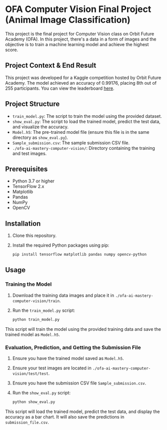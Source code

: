 # OFA Computer Vision Final Project (Animal Image Classification)

This project is the final project for Computer Vision class on Orbit Future Academy (OFA). In this project, there's a data in a form of images and the objective is to train a machine learning model and achieve the highest score.

## Project Context & End Result

This project was developed for a Kaggle competition hosted by Orbit Future Academy. The model achieved an accuracy of 0.99176, placing 8th out of 255 participants. You can view the leaderboard [here](https://www.kaggle.com/competitions/ofa-ai-mastery-computer-vision/leaderboard).

## Project Structure

- `train_model.py`: The script to train the model using the provided dataset.
- `show_eval.py`: The script to load the trained model, predict the test data, and visualize the accuracy.
- `Model.h5`: The pre-trained model file (ensure this file is in the same directory as `show_eval.py`).
- `Sample_submission.csv`: The sample submission CSV file.
- `./ofa-ai-mastery-computer-vision/`: Directory containing the training and test images.

## Prerequisites

- Python 3.7 or higher
- TensorFlow 2.x
- Matplotlib
- Pandas
- NumPy
- OpenCV

## Installation

1. Clone this repository.
2. Install the required Python packages using pip:

   ```bash
   pip install tensorflow matplotlib pandas numpy opencv-python
   ```

## Usage

### Training the Model

1. Download the training data images and place it in `./ofa-ai-mastery-computer-vision/train`.
2. Run the `train_model.py` script:

   ```bash
   python train_model.py
   ```

This script will train the model using the provided training data and save the trained model as `Model.h5`.

### Evaluation, Prediction, and Getting the Submission File

1. Ensure you have the trained model saved as `Model.h5`.
2. Ensure your test images are located in `./ofa-ai-mastery-computer-vision/test/test`.
3. Ensure you have the submission CSV file `Sample_submission.csv`.

4. Run the `show_eval.py` script:

   ```bash
   python show_eval.py
   ```

This script will load the trained model, predict the test data, and display the accuracy as a bar chart. It will also save the predictions in `submission_file.csv`.

